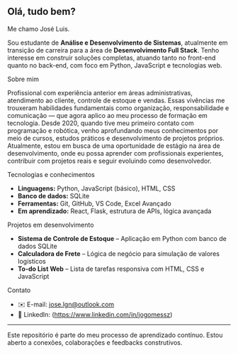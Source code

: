 ## Olá, tudo bem?

Me chamo José Luis.

Sou estudante de **Análise e Desenvolvimento de Sistemas**, atualmente em transição de carreira para a área de **Desenvolvimento Full Stack**. Tenho interesse em construir soluções completas, atuando tanto no front-end quanto no back-end, com foco em Python, JavaScript e tecnologias web.

Sobre mim

Profissional com experiência anterior em áreas administrativas, atendimento ao cliente, controle de estoque e vendas. Essas vivências me trouxeram habilidades fundamentais como organização, responsabilidade e comunicação — que agora aplico ao meu processo de formação em tecnologia.
Desde 2020, quando tive meu primeiro contato com programação e robótica, venho aprofundando meus conhecimentos por meio de cursos, estudos práticos e desenvolvimento de projetos próprios.
Atualmente, estou em busca de uma oportunidade de estágio na área de desenvolvimento, onde eu possa aprender com profissionais experientes, contribuir com projetos reais e seguir evoluindo como desenvolvedor.

Tecnologias e conhecimentos

- **Linguagens:** Python, JavaScript (básico), HTML, CSS  
- **Banco de dados:** SQLite  
- **Ferramentas:** Git, GitHub, VS Code, Excel Avançado  
- **Em aprendizado:** React, Flask, estrutura de APIs, lógica avançada

Projetos em desenvolvimento

- **Sistema de Controle de Estoque** – Aplicação em Python com banco de dados SQLite  
- **Calculadora de Frete** – Lógica de negócio para simulação de valores logísticos  
- **To-do List Web** – Lista de tarefas responsiva com HTML, CSS e JavaScript

Contato

- ✉️ E-mail: jose.lgn@outlook.com  
- 💼 LinkedIn: (https://www.linkedin.com/in/jogomessz)

---

Este repositório é parte do meu processo de aprendizado contínuo. Estou aberto a conexões, colaborações e feedbacks construtivos.

